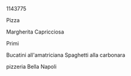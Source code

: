1143775

Pizza

Margherita
Capricciosa

Primi

Bucatini all'amatriciana
Spaghetti alla carbonara

pizzeria Bella Napoli
